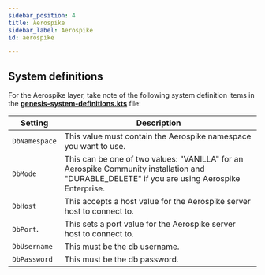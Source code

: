 ```yaml
---
sidebar_position: 4
title: Aerospike
sidebar_label: Aerospike
id: aerospike

---
```




## System definitions
For the Aerospike layer, take note of the following system definition items in the [**genesis-system-definitions.kts**](/creating-applications/configure-runtime/system-definitions/) file:


| Setting   | Description   |  
|----------|-------------|
| `DbNamespace` | This value must contain the Aerospike namespace you want to use. |
| `DbMode` | This can be one of two values: "VANILLA" for an Aerospike Community installation and "DURABLE_DELETE" if you are using Aerospike Enterprise. |  
| `DbHost` | This accepts a host value for the Aerospike server host to connect to.|
|`DbPort`.| This sets a port value for the Aerospike server host to connect to. |  
| `DbUsername` | This must be the db username. |  
| `DbPassword` | This must be the db password.|

